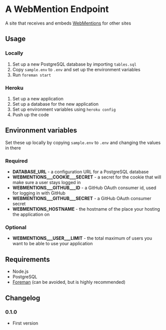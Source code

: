 # A WebMention Endpoint

A site that receives and embeds [WebMentions](http://indiewebcamp.com/webmention) for other sites

## Usage

### Locally

1. Set up a new PostgreSQL database by importing `tables.sql`
2. Copy `sample.env` to `.env` and set up the environment variables
3. Run `foreman start`

### Heroku

1. Set up a new application
2. Set up a database for the new application
2. Set up environment variables using `heroku config`
3. Push up the code

## Environment variables

Set these up locally by copying `sample.env` to `.env` and changing the values in there

### Required

* **DATABASE_URL** - a configuration URL for a PostgreSQL database
* **WEBMENTIONS___COOKIE___SECRET** - a secret for the cookie that will make sure a user stays logged in
* **WEBMENTIONS___GITHUB___ID** - a GitHub OAuth consumer id, used for logging in with GitHub
* **WEBMENTIONS___GITHUB___SECRET** - a GitHub OAuth consumer secret
* **WEBMENTIONS_HOSTNAME** - the hostname of the place your hosting the application on

### Optional

* **WEBMENTIONS___USER___LIMIT** - the total maximum of users you want to be able to use your application

## Requirements

* Node.js
* PostgreSQL
* [Foreman](http://ddollar.github.io/foreman/) (can be avoided, but is highly recommended)

## Changelog

### 0.1.0

* First version
